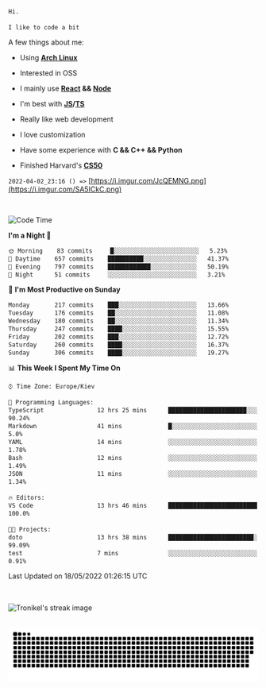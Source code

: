 ```
Hi.

I like to code a bit
```

A few things about me:

-   Using **[Arch Linux](https://archlinux.org/)**

-   Interested in OSS

-   I mainly use **[React](https://reactjs.org/) && [Node](https://nodejs.org/en/)**

-   I'm best with **[JS](https://www.javascript.com/)/[TS](https://www.typescriptlang.org/)**

-   Really like web development

-   I love customization

-   Have some experience with **C && C++ && Python**

-   Finished Harvard's **[CS50](https://cs50.harvard.edu)**

`2022-04-02_23:16 () =>` [https://i.imgur.com/JcQEMNG.png](https://i.imgur.com/SA5ICkC.png)

<br>

<!--START_SECTION:waka-->
![Code Time](http://img.shields.io/badge/Code%20Time-0%20secs-blue)

**I'm a Night 🦉** 

```text
🌞 Morning    83 commits     █░░░░░░░░░░░░░░░░░░░░░░░░   5.23% 
🌆 Daytime    657 commits    ██████████░░░░░░░░░░░░░░░   41.37% 
🌃 Evening    797 commits    ████████████░░░░░░░░░░░░░   50.19% 
🌙 Night      51 commits     ░░░░░░░░░░░░░░░░░░░░░░░░░   3.21%

```
📅 **I'm Most Productive on Sunday** 

```text
Monday       217 commits    ███░░░░░░░░░░░░░░░░░░░░░░   13.66% 
Tuesday      176 commits    ██░░░░░░░░░░░░░░░░░░░░░░░   11.08% 
Wednesday    180 commits    ██░░░░░░░░░░░░░░░░░░░░░░░   11.34% 
Thursday     247 commits    ████░░░░░░░░░░░░░░░░░░░░░   15.55% 
Friday       202 commits    ███░░░░░░░░░░░░░░░░░░░░░░   12.72% 
Saturday     260 commits    ████░░░░░░░░░░░░░░░░░░░░░   16.37% 
Sunday       306 commits    ████░░░░░░░░░░░░░░░░░░░░░   19.27%

```


📊 **This Week I Spent My Time On** 

```text
⌚︎ Time Zone: Europe/Kiev

💬 Programming Languages: 
TypeScript               12 hrs 25 mins      ██████████████████████░░░   90.24% 
Markdown                 41 mins             █░░░░░░░░░░░░░░░░░░░░░░░░   5.0% 
YAML                     14 mins             ░░░░░░░░░░░░░░░░░░░░░░░░░   1.78% 
Bash                     12 mins             ░░░░░░░░░░░░░░░░░░░░░░░░░   1.49% 
JSON                     11 mins             ░░░░░░░░░░░░░░░░░░░░░░░░░   1.34%

🔥 Editors: 
VS Code                  13 hrs 46 mins      █████████████████████████   100.0%

🐱‍💻 Projects: 
doto                     13 hrs 38 mins      ████████████████████████░   99.09% 
test                     7 mins              ░░░░░░░░░░░░░░░░░░░░░░░░░   0.91%

```


 Last Updated on 18/05/2022 01:26:15 UTC
<!--END_SECTION:waka-->

<br>

<p><img align="center" src="https://github-readme-streak-stats.herokuapp.com/?user=Tronikelis&theme=dark" alt="Tronikel's streak image" /></p>

<br>

<img title="" src="https://raw.githubusercontent.com/Tronikelis/Tronikelis/output/github-contribution-grid-snake.svg" alt="very cool snake thingey" data-align="left">
